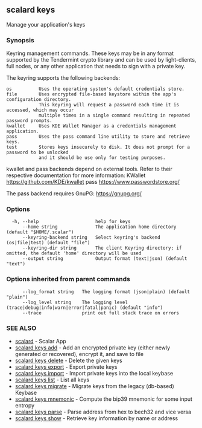 ## scalard keys

Manage your application's keys

### Synopsis

Keyring management commands. These keys may be in any format supported by the
Tendermint crypto library and can be used by light-clients, full nodes, or any other application
that needs to sign with a private key.

The keyring supports the following backends:

```
os          Uses the operating system's default credentials store.
file        Uses encrypted file-based keystore within the app's configuration directory.
            This keyring will request a password each time it is accessed, which may occur
            multiple times in a single command resulting in repeated password prompts.
kwallet     Uses KDE Wallet Manager as a credentials management application.
pass        Uses the pass command line utility to store and retrieve keys.
test        Stores keys insecurely to disk. It does not prompt for a password to be unlocked
            and it should be use only for testing purposes.
```

kwallet and pass backends depend on external tools. Refer to their respective documentation for more
information:
KWallet https://github.com/KDE/kwallet
pass https://www.passwordstore.org/

The pass backend requires GnuPG: https://gnupg.org/

### Options

```
  -h, --help                     help for keys
      --home string              The application home directory (default "$HOME/.scalar")
      --keyring-backend string   Select keyring's backend (os|file|test) (default "file")
      --keyring-dir string       The client Keyring directory; if omitted, the default 'home' directory will be used
      --output string            Output format (text|json) (default "text")
```

### Options inherited from parent commands

```
      --log_format string   The logging format (json|plain) (default "plain")
      --log_level string    The logging level (trace|debug|info|warn|error|fatal|panic) (default "info")
      --trace               print out full stack trace on errors
```

### SEE ALSO

- [scalard](scalard.md) - Scalar App
- [scalard keys add](scalard_keys_add.md) - Add an encrypted private key (either newly generated or recovered), encrypt it, and save to <name> file
- [scalard keys delete](scalard_keys_delete.md) - Delete the given keys
- [scalard keys export](scalard_keys_export.md) - Export private keys
- [scalard keys import](scalard_keys_import.md) - Import private keys into the local keybase
- [scalard keys list](scalard_keys_list.md) - List all keys
- [scalard keys migrate](scalard_keys_migrate.md) - Migrate keys from the legacy (db-based) Keybase
- [scalard keys mnemonic](scalard_keys_mnemonic.md) - Compute the bip39 mnemonic for some input entropy
- [scalard keys parse](scalard_keys_parse.md) - Parse address from hex to bech32 and vice versa
- [scalard keys show](scalard_keys_show.md) - Retrieve key information by name or address
